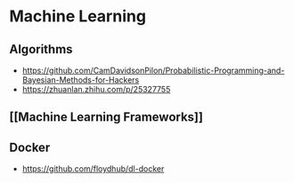 # Machine Learning


## Algorithms

- https://github.com/CamDavidsonPilon/Probabilistic-Programming-and-Bayesian-Methods-for-Hackers
- https://zhuanlan.zhihu.com/p/25327755


## [[Machine Learning Frameworks]]


## Docker

- https://github.com/floydhub/dl-docker
